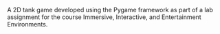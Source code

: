 A 2D tank game developed using the Pygame framework as part of a lab assignment for the course Immersive, Interactive, and Entertainment Environments.
